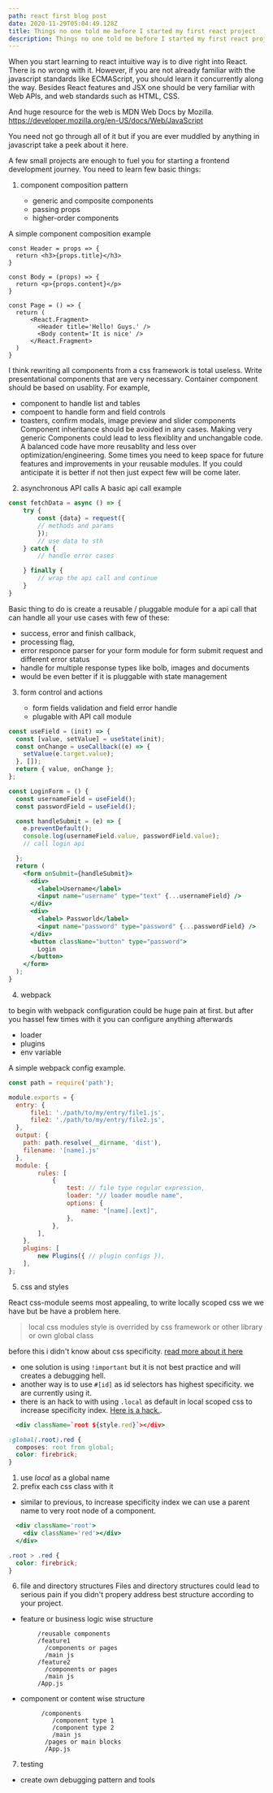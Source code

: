 ```yaml
---
path: react first blog post
date: 2020-11-29T05:04:49.128Z
title: Things no one told me before I started my first react project
description: Things no one told me before I started my first react project
---
```

When you start learning to react intuitive way is to dive right into React. There is no wrong with it. However, if you are not already familiar with the javascript standards like ECMAScript, you should learn it concurrently along the way. Besides React features and JSX one should be very familiar with Web APIs, and web standards such as HTML, CSS. 

And huge resource for the web is MDN Web Docs by Mozilla.  https://developer.mozilla.org/en-US/docs/Web/JavaScript

You need not go through all of it but if you are ever muddled by anything in javascript take a peek about it here. 

A few small projects are enough to fuel you for starting a frontend development journey. You need to learn few basic things:

1. component composition pattern

   * generic and composite components
   * passing props
   * higher-order components

A simple component composition example

```JSX
const Header = props => {
  return <h3>{props.title}</h3>
}

const Body = (props) => {
  return <p>{props.content}</p>
}

const Page = () => {
  return (
      <React.Fragment>
        <Header title='Hello! Guys.' />
        <Body content='It is nice' />
      </React.Fragment>
  )
}
```

I think rewriting all components from a css framework is total useless. Write presentational components that are very necessary. Container component should be based on usablity. For example,

* component to handle list and tables
* compoent to handle form and field controls
* toasters, confirm modals, image preview and slider components Component inheritance should be avoided in any cases.
  Making very generic Components could lead to less flexiblity and unchangable code. A balanced code have more reusablity and less over optimization/engineering. Some times you need to keep space for future features and improvements in your reusable modules. If you could anticipate it is better if not then just expect few will be come later.

2. asynchronous API calls A basic api call example

```jsx
const fetchData = async () => {
    try {
        const {data} = request({
        // methods and params
        });
        // use data to sth
    } catch {
        // handle error cases

    } finally {
        // wrap the api call and continue
    }
}
```

Basic thing to do is create a reusable / pluggable module for a api call that can handle all your use cases with few of these:

* success, error and finish callback, 
* processing flag, 
* error responce parser for your form module for form submit request and different error status
* handle for multiple response types like bolb, images and documents
* would be even better if it is pluggable with state management

3. form control and actions

   * form fields validation and field error handle
   * plugable with API call module

```jsx
const useField = (init) => {
  const [value, setValue] = useState(init);
  const onChange = useCallback((e) => {
    setValue(e.target.value);
  }, []);
  return { value, onChange };
};

const LoginForm = () {
  const usernameField = useField();
  const passwordField = useField();

  const handleSubmit = (e) => {
    e.preventDefault();
    console.log(usernameField.value, passwordField.value);
    // call login api

  };
  return (
    <form onSubmit={handleSubmit}>
      <div>
        <label>Username</label>
        <input name="username" type="text" {...usernameField} />
      </div>
      <div>
        <label> Passworld</label>
        <input name="password" type="password" {...passwordField} />
      </div>
      <button className="button" type="password">
        Login
      </button>
    </form>
  );
}
```

4. webpack

to begin with webpack configuration could be huge pain at first. but after you hassel few times with it you can configure anything afterwards

* loader
* plugins
* env variable

A simple webpack config example.

```js
const path = require('path');

module.exports = {
  entry: {
      file1: './path/to/my/entry/file1.js',
      file2: './path/to/my/entry/file2.js',
  },
  output: {
    path: path.resolve(__dirname, 'dist'),
    filename: '[name].js'
  },
  module: {
		rules: [
			{
				test: // file type regular expression,
				loader: "// loader moudle name",
				options: {
					name: "[name].[ext]",
				},
			},
		],
	},
	plugins: [
		new Plugins({ // plugin configs }),
	],
};
```

5. css and styles

React css-module seems most appealing, to write locally scoped css we we have but be have a problem here.

> local css modules style is overrided by css framework or other library or own global class

before this i didn't know about css specificity. [read more about it here](https://developer.mozilla.org/en-US/docs/Web/CSS/Specificity)

* one solution is using `!important` but it is not best practice and will creates a debugging hell.
* another way is to use `#[id]` as id selectors has highest specificity. we are currently using it.
* there is an hack to with using `.local` as default in local scoped css to increase specificity index. [Here is a hack.](https://github.com/css-modules/css-modules/issues/156).

```jsx
  <div className=`root ${style.red}`></div>
```

```css
:global(.root).red {
  composes: root from global;
  color: firebrick;
}
```

1. use *local* as a global name
2. prefix each css class with it

* similar to previous, to increase specificity index we can use a parent name to very root node of a component.

```jsx
  <div className='root'>
    <div className='red'></div>
  </div>
```

```css
.root > .red {
  color: firebrick;
}
```

6. file and directory structures Files and directory structures could lead to serious pain if you didn't propery address best structure according to your project.

* feature or business logic wise structure

```
        /reusable components
        /feature1
          /components or pages
          /main js
        /feature2
          /components or pages
          /main js
        /App.js
```

* component or content wise structure

```
         /components
            /component type 1
            /component type 2
            /main js
          /pages or main blocks
          /App.js
```

7. testing

* create own debugging pattern and tools
